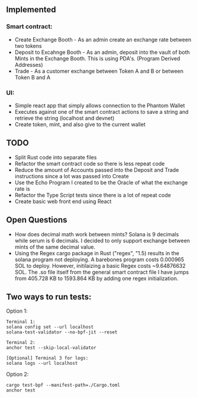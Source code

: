 ## Implemented
### Smart contract:
* Create Exchange Booth - As an admin create an exchange rate between two tokens
* Deposit to Excahnge Booth - As an admin, deposit into the vault of both Mints in the Exchange Booth. This is using PDA's. (Program Derived Addresses)
* Trade - As a customer exchange between Token A and B or between Token B and A

### UI:
* Simple react app that simply allows connection to the Phantom Wallet
* Executes against one of the smart contract actions to save a string and retrieve the string (localhost and devnet)
* Create token, mint, and also give to the current wallet

## TODO

* Split Rust code into separate files
* Refactor the smart contract code so there is less repeat code
* Reduce the amount of Accounts passed into the Deposit and Trade instructions since a lot was passed into Create
* Use the Echo Program I created to be the Oracle of what the exchange rate is
* Refactor the Type Script tests since there is a lot of repeat code
* Create basic web front end using React

## Open Questions
* How does decimal math work between mints? Solana is 9 decimals while serum is 6 decimals. I decided to only support exchange between mints of the same decimal value.
* Using the Regex cargo package in Rust ("regex", "1.5) results in the solana program not deploying. A barebones program costs 0.000965 SOL to deploy. However, initilaizing a basic Regex costs ~9.64876632 SOL. The .so file itself from the general smart contract file I have jumps from 405.728 KB to 1593.864 KB by adding one regex initialization.

## Two ways to run tests:

Option 1:
```
Terminal 1:
solana config set --url localhost
solana-test-validator --no-bpf-jit --reset

Terminal 2:
anchor test --skip-local-validator

[Optional] Terminal 3 for logs:
solana logs --url localhost
```

Option 2:

```
cargo test-bpf --manifest-path=./Cargo.toml
anchor test
```